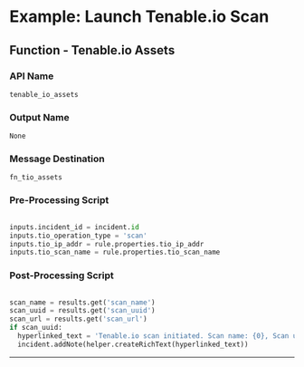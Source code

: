 <!--
    DO NOT MANUALLY EDIT THIS FILE
    THIS FILE IS AUTOMATICALLY GENERATED WITH resilient-circuits codegen
-->

# Example: Launch Tenable.io Scan

## Function - Tenable.io Assets

### API Name
`tenable_io_assets`

### Output Name
`None`

### Message Destination
`fn_tio_assets`

### Pre-Processing Script
```python

inputs.incident_id = incident.id
inputs.tio_operation_type = 'scan'
inputs.tio_ip_addr = rule.properties.tio_ip_addr
inputs.tio_scan_name = rule.properties.tio_scan_name

```

### Post-Processing Script
```python

scan_name = results.get('scan_name')
scan_uuid = results.get('scan_uuid')
scan_url = results.get('scan_url')
if scan_uuid:
  hyperlinked_text = 'Tenable.io scan initiated. Scan name: {0}, Scan uuid: <b><a href="{2}">{1}</a></b>'.format(scan_name, scan_uuid, scan_url)
  incident.addNote(helper.createRichText(hyperlinked_text))

```

---

